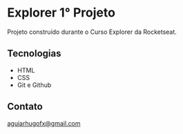 # Explorer 1° Projeto

Projeto construído durante o Curso Explorer da Rocketseat.

## Tecnologias

- HTML
- CSS
- Git e Github

## Contato

aguiarhugofx@gmail.com
